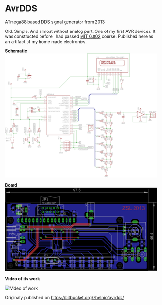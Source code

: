 # AvrDDS
ATmega88 based DDS signal generator from 2013

Old. Simple. And almost without analog part. One of my first AVR devices. It was constructed before I had passed 
[MIT 6.002](https://ocw.mit.edu/courses/electrical-engineering-and-computer-science/6-002-circuits-and-electronics-spring-2007/index.htm) 
course. Published here as an artifact of my home made electronics.

**Schematic**
![Schematic](/board/scheme.png?raw=true "Schematic")

**Board**
![Board](/board/board.png?raw=true "Board")

**Video of its work**

[![Video of work](https://img.youtube.com/vi/0xc064LqjQs/0.jpg)](https://www.youtube.com/watch?v=0xc064LqjQs)

Originaly published on https://bitbucket.org/zhelnio/avrdds/
